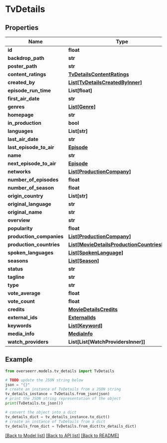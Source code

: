 # TvDetails


## Properties

Name | Type | Description | Notes
------------ | ------------- | ------------- | -------------
**id** | **float** |  | [optional] 
**backdrop_path** | **str** |  | [optional] 
**poster_path** | **str** |  | [optional] 
**content_ratings** | [**TvDetailsContentRatings**](TvDetailsContentRatings.md) |  | [optional] 
**created_by** | [**List[TvDetailsCreatedByInner]**](TvDetailsCreatedByInner.md) |  | [optional] 
**episode_run_time** | **List[float]** |  | [optional] 
**first_air_date** | **str** |  | [optional] 
**genres** | [**List[Genre]**](Genre.md) |  | [optional] 
**homepage** | **str** |  | [optional] 
**in_production** | **bool** |  | [optional] 
**languages** | **List[str]** |  | [optional] 
**last_air_date** | **str** |  | [optional] 
**last_episode_to_air** | [**Episode**](Episode.md) |  | [optional] 
**name** | **str** |  | [optional] 
**next_episode_to_air** | [**Episode**](Episode.md) |  | [optional] 
**networks** | [**List[ProductionCompany]**](ProductionCompany.md) |  | [optional] 
**number_of_episodes** | **float** |  | [optional] 
**number_of_season** | **float** |  | [optional] 
**origin_country** | **List[str]** |  | [optional] 
**original_language** | **str** |  | [optional] 
**original_name** | **str** |  | [optional] 
**overview** | **str** |  | [optional] 
**popularity** | **float** |  | [optional] 
**production_companies** | [**List[ProductionCompany]**](ProductionCompany.md) |  | [optional] 
**production_countries** | [**List[MovieDetailsProductionCountriesInner]**](MovieDetailsProductionCountriesInner.md) |  | [optional] 
**spoken_languages** | [**List[SpokenLanguage]**](SpokenLanguage.md) |  | [optional] 
**seasons** | [**List[Season]**](Season.md) |  | [optional] 
**status** | **str** |  | [optional] 
**tagline** | **str** |  | [optional] 
**type** | **str** |  | [optional] 
**vote_average** | **float** |  | [optional] 
**vote_count** | **float** |  | [optional] 
**credits** | [**MovieDetailsCredits**](MovieDetailsCredits.md) |  | [optional] 
**external_ids** | [**ExternalIds**](ExternalIds.md) |  | [optional] 
**keywords** | [**List[Keyword]**](Keyword.md) |  | [optional] 
**media_info** | [**MediaInfo**](MediaInfo.md) |  | [optional] 
**watch_providers** | **List[List[WatchProvidersInner]]** |  | [optional] 

## Example

```python
from overseerr.models.tv_details import TvDetails

# TODO update the JSON string below
json = "{}"
# create an instance of TvDetails from a JSON string
tv_details_instance = TvDetails.from_json(json)
# print the JSON string representation of the object
print(TvDetails.to_json())

# convert the object into a dict
tv_details_dict = tv_details_instance.to_dict()
# create an instance of TvDetails from a dict
tv_details_from_dict = TvDetails.from_dict(tv_details_dict)
```
[[Back to Model list]](../README.md#documentation-for-models) [[Back to API list]](../README.md#documentation-for-api-endpoints) [[Back to README]](../README.md)


